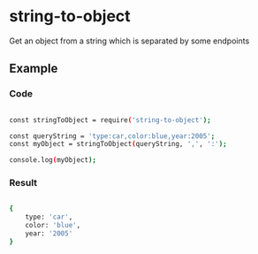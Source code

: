# string-to-object
Get an object from a string which is separated by some endpoints

## Example

### Code

```bash 

const stringToObject = require('string-to-object');

const queryString = 'type:car,color:blue,year:2005';
const myObject = stringToObject(queryString, ',', ':');

console.log(myObject);

```

### Result

``` bash

{
    type: 'car',
    color: 'blue',
    year: '2005'
}

```